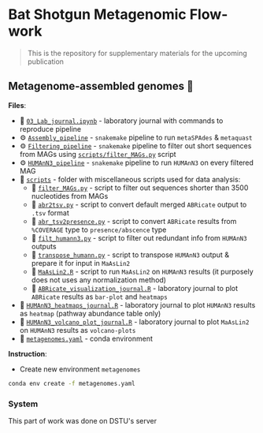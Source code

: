 # Bat Shotgun Metagenomic Flow-work

> This is the repository for supplementary materials for the upcoming publication

## Metagenome-assembled genomes 🧬 

**Files**:
- 📑 [`03_Lab_journal.ipynb`](https://github.com/PopovIILab/BatShotMetaFlow/blob/main/03_Metagenomes/03_Lab_journal.ipynb) - laboratory journal with commands to reproduce pipeline
- ⚙️ [`Assembly_pipeline`](https://github.com/PopovIILab/BatShotMetaFlow/blob/main/03_Metagenomes/Assembly_pipeline) - `snakemake` pipeline to run `metaSPAdes` & `metaquast`
- ⚙️ [`Filtering_pipeline`](https://github.com/PopovIILab/BatShotMetaFlow/blob/main/03_Metagenomes/Filtering_pipeline) - `snakemake` pipeline to filter out short sequences from MAGs using [`scripts/filter_MAGs.py`](https://github.com/PopovIILab/BatShotMetaFlow/blob/main/03_Metagenomes/scripts/filter_MAGs.py) script
- ⚙️ [`HUMAnN3_pipeline`](https://github.com/PopovIILab/BatShotMetaFlow/blob/main/03_Metagenomes/HUMAnN3_pipeline) - `snakemake` pipeline to run `HUMAnN3` on every filtered MAG
- 📁 [`scripts`](https://github.com/PopovIILab/BatShotMetaFlow/blob/main/03_Metagenomes/scripts) - folder with miscellaneous scripts used for data analysis:
  - 📝 [`filter_MAGs.py`](https://github.com/PopovIILab/BatShotMetaFlow/blob/main/03_Metagenomes/scripts/filter_MAGs.py) - script to filter out sequences shorter than 3500 nucleotides from MAGs
  - 📝 [`abr2tsv.py`](https://github.com/PopovIILab/BatShotMetaFlow/blob/main/03_Metagenomes/scripts/abr2tsv.py) - script to convert default merged `ABRicate` output to `.tsv` format
  - 📝 [`abr_tsv2presence.py`](https://github.com/PopovIILab/BatShotMetaFlow/blob/main/03_Metagenomes/scripts/abr_tsv2presence.py) - script to convert `ABRicate` results from `%COVERAGE` type to `presence/abscence` type
  - 📝 [`filt_humann3.py`](https://github.com/PopovIILab/BatShotMetaFlow/blob/main/03_Metagenomes/scripts/filt_humann3.py) - script to filter out redundant info from `HUMAnN3` outputs
  - 📝 [`transpose_humann.py`](https://github.com/PopovIILab/BatShotMetaFlow/blob/main/03_Metagenomes/scripts/transpose_humann.py) - script to transpose `HUMAnN3` output & prepare it for input in `MaAsLin2`
  - 📝 [`MaAsLin2.R`](https://github.com/PopovIILab/BatShotMetaFlow/blob/main/03_Metagenomes/scripts/MaAsLin2.R) - script to run `MaAsLin2` on `HUMAnN3` results (it purposely does not uses any normalization method)
  - 📑 [`ABRicate_visualization_journal.R`](https://github.com/PopovIILab/BatShotMetaFlow/blob/main/03_Metagenomes/ABRicate_visualization_journal.R) - laboratory journal to plot `ABRicate` results as `bar-plot` and `heatmaps`
- 📑 [`HUMAnN3_heatmaps_journal.R`](https://github.com/PopovIILab/BatShotMetaFlow/blob/main/03_Metagenomes/HUMAnN3_heatmaps_journal.R) - laboratory journal to plot `HUMAnN3` results as `heatmap` (pathway abundance table only)
- 📑 [`HUMAnN3_volcano_plot_journal.R`](https://github.com/PopovIILab/BatShotMetaFlow/blob/main/03_Metagenomes/HUMAnN3_volcano_plot_journal.R) - laboratory journal to plot `MaAsLin2` on `HUMAnN3` results as `volcano-plots`
- 📑 [`metagenomes.yaml`](https://github.com/PopovIILab/BatShotMetaFlow/blob/main/03_Metagenomes/metagenomes.yaml) - conda environment

**Instruction**:
- Create new environment `metagenomes`
```bash
conda env create -f metagenomes.yaml
```

### System

This part of work was done on DSTU's server

<!---
- 📁 [`ABRicate_results/summary`](https://github.com/PopovIILab/BatShotMetaFlow/tree/main/03_Metagenomes/ABRicate_results/summary) - folder with merged `ABRicate` summary outputs:
  - 📁 [`presence`](https://github.com/PopovIILab/BatShotMetaFlow/tree/main/03_Metagenomes/ABRicate_results/summary/presence) - in `.tsv` file format with `presence/abscence` type
  - 📁 [`tsv`](https://github.com/PopovIILab/BatShotMetaFlow/tree/main/03_Metagenomes/ABRicate_results/summary/tsv) - in `.tsv` file format
  - 📁 [`txt`](https://github.com/PopovIILab/BatShotMetaFlow/tree/main/03_Metagenomes/ABRicate_results/summary/txt) - in `.txt` file format
- 📁 [`HUMAnN3_results`](https://github.com/PopovIILab/BatShotMetaFlow/tree/main/03_Metagenomes/HUMAnN3_results) - folder with `HUMAnN3` results:
  - 📑 [`HUMAnN3_merged_genefamilies.tsv`](https://github.com/PopovIILab/BatShotMetaFlow/tree/main/03_Metagenomes/HUMAnN3_results/HUMAnN3_merged_genefamilies.tsv) - merged output with `gene families` info using `UniRef90` database
  - 📑 [`HUMAnN3_merged_pathabundance.tsv`](https://github.com/PopovIILab/BatShotMetaFlow/tree/main/03_Metagenomes/HUMAnN3_results/HUMAnN3_merged_pathabundance.tsv) - merged ouput with `pathway abundance` info
  - 📑 [`genefamilies_filtered.tsv`](https://github.com/PopovIILab/BatShotMetaFlow/tree/main/03_Metagenomes/HUMAnN3_results/genefamilies_filtered.tsv) - filtered with [`filt_humann3.py`](https://github.com/PopovIILab/BatShotMetaFlow/blob/main/03_Metagenomes/scripts/filt_humann3.py) script gene families table
  - 📑 [genefamilies_filtered_normalized.tsv](https://github.com/PopovIILab/BatShotMetaFlow/tree/main/03_Metagenomes/HUMAnN3_results/genefamilies_filtered_normalized.tsv) - filtered & normalized gene families table
  - 📑 [`pathabundance_filtered.tsv`](https://github.com/PopovIILab/BatShotMetaFlow/tree/main/03_Metagenomes/HUMAnN3_results/pathabundance_filtered.tsv) - filtered with [`filt_humann3.py`](https://github.com/PopovIILab/BatShotMetaFlow/blob/main/03_Metagenomes/scripts/filt_humann3.py) script pathway abundance table
  - 📑 [genefamilies_filtered_normalized.tsv](https://github.com/PopovIILab/BatShotMetaFlow/tree/main/03_Metagenomes/HUMAnN3_results/genefamilies_filtered_normalized.tsv) - filtered & normalized pathway abundance table
  - 📑 [`pathabundance_transposed.csv`](https://github.com/PopovIILab/BatShotMetaFlow/tree/main/03_Metagenomes/HUMAnN3_results/pathabundance_transposed.csv) - transposed, filtered & normalized pathway abundance table ready for input to `MaAsLin2`
- 📁 [`MaAsLin2_on_HUMAnN3_results`](https://github.com/PopovIILab/BatShotMetaFlow/tree/main/03_Metagenomes/MaAsLin2_on_HUMAnN3_results) - folder with `MaAsLin2` on `HUMAnN3` results:
  - 📑 [`all_results.tsv`](https://github.com/PopovIILab/BatShotMetaFlow/blob/main/03_Metagenomes/MaAsLin2_on_HUMAnN3_results/all_results.tsv) -  `.tsv` file with all results
  - 📑 [`significant_results.tsv`](https://github.com/PopovIILab/BatShotMetaFlow/blob/main/03_Metagenomes/MaAsLin2_on_HUMAnN3_results/significant_results.tsv) - `.tsv` file with significant results only
- 📑 [`ABRicate_barplots_journal.R`](ABRicate_barplots_journal.R) - laboratory journal to plot `ABRicate` results as `bar-plots`
- 📑 [`ABRicate_heatmaps_journal.R`](https://github.com/PopovIILab/BatShotMetaFlow/blob/main/03_Metagenomes/ABRicate_heatmaps_journal.R) - laboratory journal to plot `ABRicate` results as `heatmaps`
- 📑 [`HUMAnN3_heatmaps_journal.R`](https://github.com/PopovIILab/BatShotMetaFlow/blob/main/03_Metagenomes/HUMAnN3_heatmaps_journal.R) - laboratory journal to plot `HUMAnN3` results as `heatmap` (pathway abundance table only)
- 📑 [`mags.yaml`](https://github.com/PopovIILab/BatShotMetaFlow/blob/main/02_Diff_analysis/mags.yaml) - conda environment
-->
